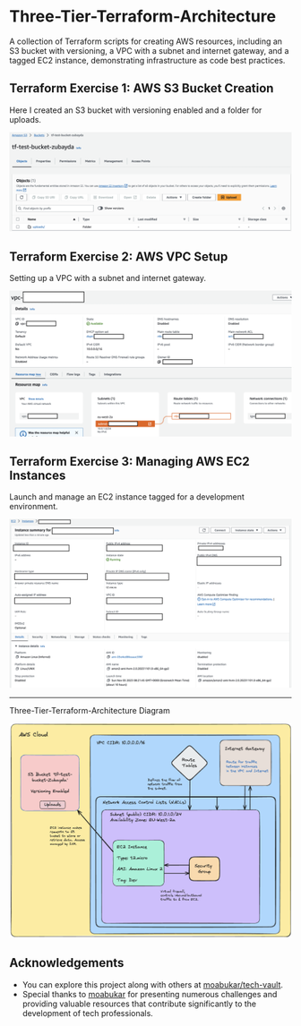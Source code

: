 # Three-Tier-Terraform-Architecture


A collection of Terraform scripts for creating AWS resources, including an S3 bucket with versioning, a VPC with a subnet and internet gateway, and a tagged EC2 instance, demonstrating infrastructure as code best practices.


## Terraform Exercise 1: AWS S3 Bucket Creation

Here I created an S3 bucket with versioning enabled and a folder for uploads.

![Diagram](https://github.com/Zhagi/Three-Tier-Terraform-Architecture/blob/main/images/S3%20bucket%20with%20upload%20folder.png?raw=true)

## Terraform Exercise 2: AWS VPC Setup

Setting up a VPC with a subnet and internet gateway.

![Diagram](https://github.com/Zhagi/Three-Tier-Terraform-Architecture/blob/main/images/VPC%20creation.png?raw=true)

## Terraform Exercise 3: Managing AWS EC2 Instances

Launch and manage an EC2 instance tagged for a development environment.

![Diagram](https://github.com/Zhagi/Three-Tier-Terraform-Architecture/blob/main/images/EC2%20instance%20creation.png?raw=true)

---

Three-Tier-Terraform-Architecture Diagram


![Diagram](https://github.com/Zhagi/Three-Tier-Terraform-Architecture/blob/main/images/3%20Tier%20Terraform%20Architecture%20Diagram.png?raw=true)


## Acknowledgements
- You can explore this project along with others at [moabukar/tech-vault](https://github.com/moabukar/tech-vault).
- Special thanks to [moabukar](https://github.com/moabukar) for presenting numerous challenges and providing valuable resources that contribute significantly to the development of tech professionals.
